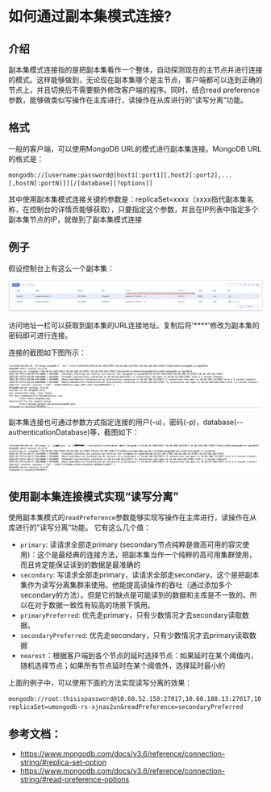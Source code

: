 # 如何通过副本集模式连接?

## 介绍
副本集模式连接指的是把副本集看作一个整体，自动探测现在的主节点并进行连接的模式。这样能够做到，无论现在副本集哪个是主节点，客户端都可以连到正确的节点上，并且切换后不需要额外修改客户端的程序。同时，结合read preference参数，能够做类似写操作在主库进行，读操作在从库进行的”读写分离“功能。

## 格式
一般的客户端，可以使用MongoDB URL的模式进行副本集连接。MongoDB URL的格式是：
```http
mongodb://[username:password@]host1[:port1][,host2[:port2],...[,hostN[:portN]]][/[database][?options]]
```
其中使用副本集模式连接关键的参数是：replicaSet=xxxx（xxxx指代副本集名称，在控制台的详情页能够获取），只要指定这个参数，并且在IP列表中指定多个副本集节点的IP，就做到了副本集模式连接

## 例子
假设控制台上有这么一个副本集：

![image](/images/quick/rsConnectURL.png)

访问地址一栏可以获取到副本集的URL连接地址。复制后将'****'修改为副本集的密码即可进行连接。

连接的截图如下图所示：

![image](/images/quick/ConnectReplicaset4.png)

副本集连接也可通过参数方式指定连接的用户(-u)，密码(-p)，database(--authenticationDatabase)等，截图如下：

![image](/images/quick/ConnectReplicaset5.png)

## 使用副本集连接模式实现“读写分离”
使用副本集模式的`readPreference`参数能够实现写操作在主库进行，读操作在从库进行的”读写分离“功能。
它有这么几个值：

* `primary`: 读请求全部走primary (secondary节点纯粹是做高可用的容灾使用)：这个是最经典的连接方法，把副本集当作一个纯粹的高可用集群使用，而且肯定能保证读到的数据是最准确的
* `secondary`: 写请求全部走primary，读请求全部走secondary。这个是把副本集作为读写分离集群来使用。他能提高读操作的吞吐（通过添加多个secondary的方法）。但是它的缺点是可能读到的数据和主库是不一致的。所以在对于数据一致性有较高的场景下慎用。
* `primaryPreferred`: 优先走primary，只有少数情况才去secondary读取数据。
* `secondaryPreferred`: 优先走secondary，只有少数情况才去primary读取数据
* `nearest`：根据客户端到各个节点的延时选择节点：如果延时在某个阈值内，随机选择节点；如果所有节点延时在某个阈值外，选择延时最小的

上面的例子中，可以使用下面的方法实现读写分离的效果：
```http
mongodb://root:thisispassword@10.60.52.158:27017,10.60.188.13:27017,10.60.128.181:27017/admin?replicaSet=umongodb-rs-xjnas2un&readPreference=secondaryPreferred
```


## 参考文档：

* https://www.mongodb.com/docs/v3.6/reference/connection-string/#replica-set-option
* https://www.mongodb.com/docs/v3.6/reference/connection-string/#read-preference-options

